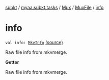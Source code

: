 [subkt](../../../index.md) / [myaa.subkt.tasks](../../index.md) / [Mux](../index.md) / [MuxFile](index.md) / [info](./info.md)

# info

`val info: `[`MkvInfo`](../../../myaa.subkt.tasks.mkvmerge/-mkv-info/index.md) [(source)](https://github.com/Myaamori/SubKt/blob/0.1.4/src/main/kotlin/myaa/subkt/tasks/muxtask.kt#L331)

Raw file info from mkvmerge.

**Getter**

Raw file info from mkvmerge.

